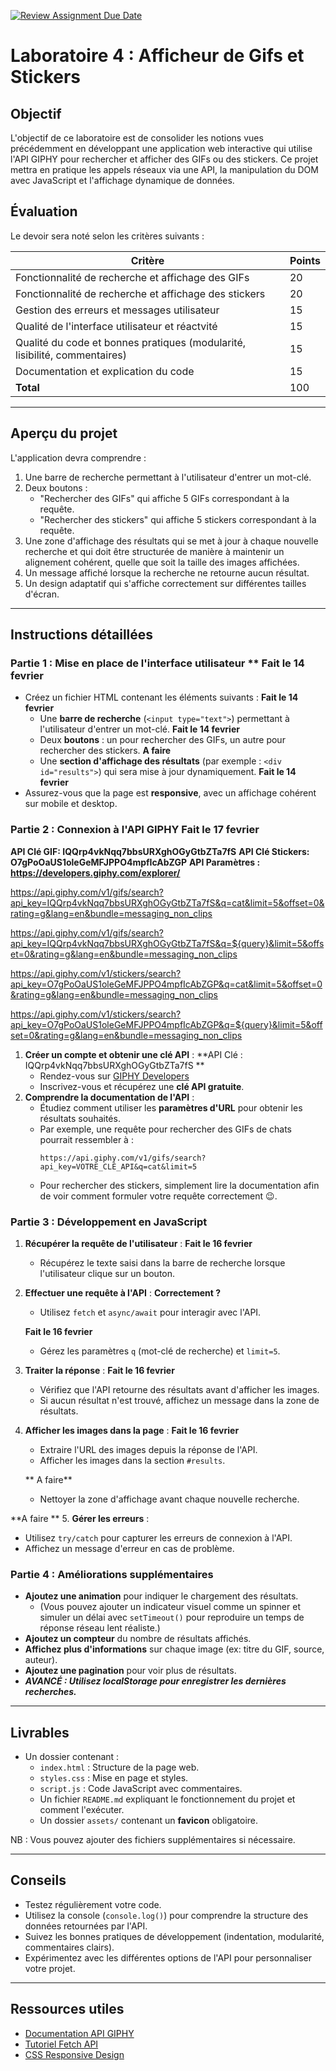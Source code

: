 [![Review Assignment Due Date](https://classroom.github.com/assets/deadline-readme-button-22041afd0340ce965d47ae6ef1cefeee28c7c493a6346c4f15d667ab976d596c.svg)](https://classroom.github.com/a/9MU6412l)
# Laboratoire 4 : Afficheur de Gifs et Stickers

## Objectif

L'objectif de ce laboratoire est de consolider les notions vues précédemment en développant une application web interactive qui utilise l'API GIPHY pour rechercher et afficher des GIFs ou des stickers. Ce projet mettra en pratique les appels réseaux via une API, la manipulation du DOM avec JavaScript et l'affichage dynamique de données.


## Évaluation

Le devoir sera noté selon les critères suivants :

| Critère                                                                    | Points |
| -------------------------------------------------------------------------- | ------ |
| Fonctionnalité de recherche et affichage des GIFs                          | 20     |
| Fonctionnalité de recherche et affichage des stickers                      | 20     |
| Gestion des erreurs et messages utilisateur                                | 15     |
| Qualité de l'interface utilisateur et réactvité                            | 15     |
| Qualité du code et bonnes pratiques (modularité, lisibilité, commentaires) | 15     |
| Documentation et explication du code                                       | 15     |
| **Total**                                                                  | 100    |

---

## Aperçu du projet

L'application devra comprendre :

1. Une barre de recherche permettant à l'utilisateur d'entrer un mot-clé.
2. Deux boutons :
   - "Rechercher des GIFs" qui affiche 5 GIFs correspondant à la requête.
   - "Rechercher des stickers" qui affiche 5 stickers correspondant à la requête.
3. Une zone d'affichage des résultats qui se met à jour à chaque nouvelle recherche et qui doit être structurée de manière à maintenir un alignement cohérent, quelle que soit la taille des images affichées.
4. Un message affiché lorsque la recherche ne retourne aucun résultat.
5. Un design adaptatif qui s'affiche correctement sur différentes tailles d'écran.

---

## Instructions détaillées

### Partie 1 : Mise en place de l'interface utilisateur ** Fait le 14 fevrier

- Créez un fichier HTML contenant les éléments suivants :
**Fait le 14 fevrier**
  - Une **barre de recherche** (`<input type="text">`) permettant à l'utilisateur d'entrer un mot-clé.
  **Fait le 14 fevrier** 
  - Deux **boutons** : un pour rechercher des GIFs, un autre pour rechercher des stickers. 
  **A faire**
  - Une **section d'affichage des résultats** (par exemple : `<div id="results">`) qui sera mise à jour dynamiquement.
  **Fait le 14 fevrier**
- Assurez-vous que la page est **responsive**, avec un affichage cohérent sur mobile et desktop.

### Partie 2 : Connexion à l'API GIPHY **Fait le 17 fevrier**

**API Clé GIF: IQQrp4vkNqq7bbsURXghOGyGtbZTa7fS**
**API Clé Stickers: O7gPoOaUS1oleGeMFJPPO4mpfIcAbZGP**
**API Paramètres : https://developers.giphy.com/explorer/**

https://api.giphy.com/v1/gifs/search?api_key=IQQrp4vkNqq7bbsURXghOGyGtbZTa7fS&q=cat&limit=5&offset=0&rating=g&lang=en&bundle=messaging_non_clips

https://api.giphy.com/v1/gifs/search?api_key=IQQrp4vkNqq7bbsURXghOGyGtbZTa7fS&q=${query}&limit=5&offset=0&rating=g&lang=en&bundle=messaging_non_clips

https://api.giphy.com/v1/stickers/search?api_key=O7gPoOaUS1oleGeMFJPPO4mpfIcAbZGP&q=cat&limit=5&offset=0&rating=g&lang=en&bundle=messaging_non_clips

https://api.giphy.com/v1/stickers/search?api_key=O7gPoOaUS1oleGeMFJPPO4mpfIcAbZGP&q=${query}&limit=5&offset=0&rating=g&lang=en&bundle=messaging_non_clips

1. **Créer un compte et obtenir une clé API** : **API Clé : IQQrp4vkNqq7bbsURXghOGyGtbZTa7fS **
   - Rendez-vous sur [GIPHY Developers](https://developers.giphy.com/)
   - Inscrivez-vous et récupérez une **clé API gratuite**. 
2. **Comprendre la documentation de l'API** :
   - Étudiez comment utiliser les **paramètres d'URL** pour obtenir les résultats souhaités.
   - Par exemple, une requête pour rechercher des GIFs de chats pourrait ressembler à :
     ```
     https://api.giphy.com/v1/gifs/search?api_key=VOTRE_CLÉ_API&q=cat&limit=5
     ```
   - Pour rechercher des stickers, simplement lire la documentation afin de voir comment formuler votre requête correctement 😉.

### Partie 3 : Développement en JavaScript

1. **Récupérer la requête de l'utilisateur** : 
**Fait le 16 fevrier**
   - Récupérez le texte saisi dans la barre de recherche lorsque l'utilisateur clique sur un bouton.
2. **Effectuer une requête à l'API** :
   **Correctement ?** 
   - Utilisez `fetch` et `async/await` pour interagir avec l'API.

   **Fait le 16 fevrier**
   - Gérez les paramètres `q` (mot-clé de recherche) et `limit=5`.
3. **Traiter la réponse** : 
**Fait le 16 fevrier**
   - Vérifiez que l'API retourne des résultats avant d'afficher les images.
   - Si aucun résultat n'est trouvé, affichez un message dans la zone de résultats.
4. **Afficher les images dans la page** :
   **Fait le 16 fevrier**
   - Extraire l'URL des images depuis la réponse de l'API.
   - Afficher les images dans la section `#results`.

   ** A faire**
   - Nettoyer la zone d'affichage avant chaque nouvelle recherche.

**A faire **
5. **Gérer les erreurs** : 
   - Utilisez `try/catch` pour capturer les erreurs de connexion à l'API.
   - Affichez un message d'erreur en cas de problème.

### Partie 4 : Améliorations supplémentaires

- **Ajoutez une animation** pour indiquer le chargement des résultats.
  - (Vous pouvez ajouter un indicateur visuel comme un spinner et simuler un délai avec `setTimeout()` pour reproduire un temps de réponse réseau lent réaliste.)
- **Ajoutez un compteur** du nombre de résultats affichés.
- **Affichez plus d'informations** sur chaque image (ex: titre du GIF, source, auteur).
- **Ajoutez une pagination** pour voir plus de résultats.
- ***AVANCÉ : Utilisez localStorage pour enregistrer les dernières recherches.*** 

---

## Livrables

- Un dossier contenant :
  - `index.html` : Structure de la page web.
  - `styles.css` : Mise en page et styles.
  - `script.js` : Code JavaScript avec commentaires.
  - Un fichier `README.md` expliquant le fonctionnement du projet et comment l'exécuter.
  - Un dossier `assets/` contenant un **favicon** obligatoire.

NB : Vous pouvez ajouter des fichiers supplémentaires si nécessaire.

---

## Conseils

- Testez régulièrement votre code.
- Utilisez la console (`console.log()`) pour comprendre la structure des données retournées par l'API.
- Suivez les bonnes pratiques de développement (indentation, modularité, commentaires clairs).
- Expérimentez avec les différentes options de l'API pour personnaliser votre projet.

---

## Ressources utiles

- [Documentation API GIPHY](https://developers.giphy.com/docs/api#quick-start-guide)
- [Tutoriel Fetch API](https://developer.mozilla.org/fr/docs/Web/API/Fetch_API)
- [CSS Responsive Design](https://developer.mozilla.org/fr/docs/Web/Progressive_web_apps/Responsive/responsive_design_basics)
